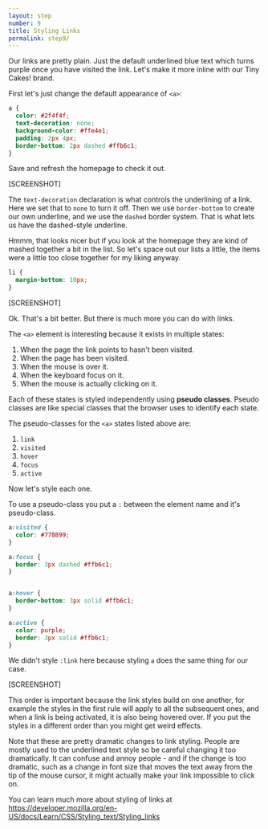 ```yaml
---
layout: step
number: 9
title: Styling Links
permalink: step9/
---
```


Our links are pretty plain.
Just the default underlined blue text which turns purple once you have visited the link.
Let's make it more inline with our Tiny Cakes! brand.

First let's just change the default appearance of `<a>`:

```css
a {
  color: #2f4f4f;
  text-decoration: none;
  background-color: #ffe4e1;
  padding: 2px 4px;
  border-bottom: 2px dashed #ffb6c1;
}
```

Save and refresh the homepage to check it out.

[SCREENSHOT]

The `text-decoration` declaration is what controls the underlining of a link.  Here we set that to `none` to turn it off.  Then we use `border-bottom` to create our own underline, and we use the `dashed` border system.  That is what lets us have the dashed-style underline.

Hmmm, that looks nicer but if you look at the homepage they are kind of mashed together a bit in the list.
So let's space out our lists a little, the items were a little too close together for my liking anyway.

```css
li {
  margin-bottom: 10px;
}
```

[SCREENSHOT]

Ok.
That's a bit better.
But there is much more you can do with links.

The `<a>` element is interesting because it exists in multiple states:

1. When the page the link points to hasn't been visited.
2. When the page has been visited.
3. When the mouse is over it.
4. When the keyboard focus on it.  
4. When the mouse is actually clicking on it.

Each of these states is styled independently using **pseudo classes**.
Pseudo classes are like special classes that the browser uses to identify each state.

The pseudo-classes for the `<a>` states listed above are:

1. `link`
2. `visited`
3. `hover`
4. `focus`
5. `active`

Now let's style each one.

To use a pseudo-class you put a `:` between the element name and it's pseudo-class.

```css
a:visited {
  color: #778899;
}

a:focus {
  border: 3px dashed #ffb6c1;
}


a:hover {
  border-bottom: 3px solid #ffb6c1;
}

a:active {
  color: purple;
  border: 3px solid #ffb6c1;
}
```

We didn't style `:link` here because styling `a` does the same thing for our case.

[SCREENSHOT]

This order is important because the link styles build on one another, for example the styles in the first rule will apply to all the subsequent ones, and when a link is being activated, it is also being hovered over.  If you put the styles in a different order than you might get weird effects.

Note that these are pretty dramatic changes to link styling.  People are mostly used to the underlined text style so be careful changing it too dramatically. It can confuse and annoy people - and if the change is too dramatic, such as a change in font size that moves the text away from the tip of the mouse cursor, it might actually make your link impossible to click on.

You can learn much more about styling of links at
https://developer.mozilla.org/en-US/docs/Learn/CSS/Styling_text/Styling_links
